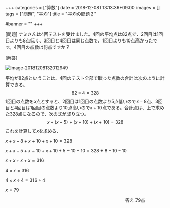 +++
categories = ["算数"]
date = 2018-12-08T13:13:36+09:00
images = []
tags = ["問題", "平均"]
title = "平均の問題２"

#banner = ""
+++

[問題] ナミさんは4回テストを受けました。4回の平均点は82点で、2回目は1回目よりも8点低く、3回目と4回目は同じ点数で、1回目よりも10点高かったです。4回目の点数は何点ですか？

[解答]

<!--more-->

![image-20181208132012949](/images/image-20181208132012949.png)

平均が82点ということは、4回のテスト全部で取った点数の合計は次のように計算できる。
$$
82\times4=328
$$
1回目の点数を$x$点とすると、2回目は1回目の点数より5点低いので$x-8$点、3回目と4回目は1回目の点数より10点高いので$x+10$点である。合計点は、上で求めた328点になるので、次の式が成り立つ。
$$
x+(x-5)+(x+10)+(x+10)=328
$$
これを計算して$x$を求める、

$x + x- 8 + x + 10 + x + 10 = 328$

$x + x- 5 + x + 10 + x + 10 +5-10-10= 328+8-10-10$

$x+x+x+x = 316$

$4\times x = 316$

$4\times x\div 4 = 316\div4$

$x=79$

　　　　　　　　　　　　　　　　　　　　　　　　　　　答え 79点
